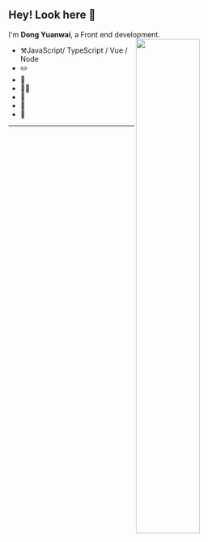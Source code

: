 ## Hey! Look here 👋

I'm **Dong Yuanwai**, a Front end development.
[<img align="right" width="50%" src="https://github-readme-stats-ouuan.vercel.app/api?username=dongzhiyang&show_icons=true">](https://metrics.lecoq.io/ouuan#gh-light-mode-only)


-   :hammer_and_pick:JavaScript/ TypeScript / Vue / Node
-   :pencil2: 
-   :seedling: 
-   :man_scientist: 
-   :man: 
-   :thought_balloon: 
-   :key: 

---

